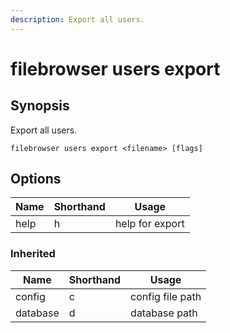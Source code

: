 ```yaml
---
description: Export all users.
---
```


# filebrowser users export

## Synopsis

Export all users.

```
filebrowser users export <filename> [flags]
```

## Options

| Name | Shorthand | Usage |
|------|-----------|-------|
|help|h|help for export|

### Inherited

| Name | Shorthand | Usage |
|------|-----------|-------|
|config|c|config file path|
|database|d|database path|

